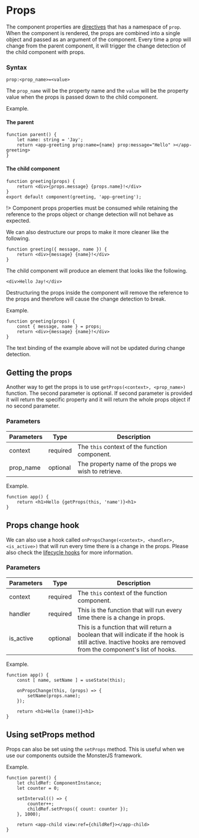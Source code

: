 # Props

The component properties are [directives](/main-concept/directives) that has a namespace of `prop`.
When the component is rendered, the props are combined into a single object and passed as an argument of the component.
Every time a prop will change from the parent component, it will trigger the change detection of the child component with props.

### Syntax

```tsx
prop:<prop_name>=<value>
```

The `prop_name` will be the property name and the `value` will be the property value when the props is passed down to the child component.

Example.

#### The parent

```tsx
function parent() {
    let name: string = 'Jay';
    return <app-greeting prop:name={name} prop:message="Hello" ></app-greeting>
}
```

#### The child component

```tsx
function greeting(props) {
    return <div>{props.message} {props.name}!</div>
}
export default component(greeting, 'app-greeting');
```

!> Component props properties must be consumed while retaining the reference to the props object or change detection will not behave as expected.

We can also destructure our props to make it more cleaner like the following.

```tsx
function greeting({ message, name }) {
    return <div>{message} {name}!</div>
}
```

The child component will produce an element that looks like the following.

```tsx
<div>Hello Jay!</div>
```

Destructuring the props inside the component will remove the reference to the props and therefore will cause the change detection to break.

Example.

```tsx
function greeting(props) {
    const { message, name } = props;
    return <div>{message} {name}!</div>
}
```

The text binding of the example above will not be updated during change detection.

## Getting the props

Another way to get the props is to use `getProps(<context>, <prop_name>)` function.
The second parameter is optional.
If second parameter is provided it will return the specific property and it will return the whole props object if no second parameter.

### Parameters

| Parameters | Type | Description |
| --- | --- | --- |
| context | required | The `this` context of the function component. |
| prop_name | optional | The property name of the props we wish to retrieve. |

Example.

```tsx
function app() {
    return <h1>Hello {getProps(this, 'name')}<h1>
}
```

## Props change hook

We can also use a hook called `onPropsChange(<context>, <handler>, <is_active>)` that will run every time there is a change in the props.
Please also check the [lifecycle hooks](/main-concept/hooks) for more information.

### Parameters

| Parameters | Type | Description |
| --- | --- | --- |
| context | required | The `this` context of the function component. |
| handler | required | This is the function that will run every time there is a change in props. |
| is_active | optional | This is a function that will return a boolean that will indicate if the hook is still active. Inactive hooks are removed from the component's list of hooks. |

Example.

```tsx
function app() {
    const [ name, setName ] = useState(this);

    onPropsChange(this, (props) => {
        setName(props.name);
    });

    return <h1>Hello {name()}<h1>
}
```

## Using setProps method

Props can also be set using the `setProps` method.
This is useful when we use our components outside the MonsterJS framework.

Example.

```tsx
function parent() {
    let childRef: ComponentInstance;
    let counter = 0;

    setInterval(() => {
        counter++;
        childRef.setProps({ count: counter });
    }, 1000);

    return <app-child view:ref={childRef}></app-child>
}
```
